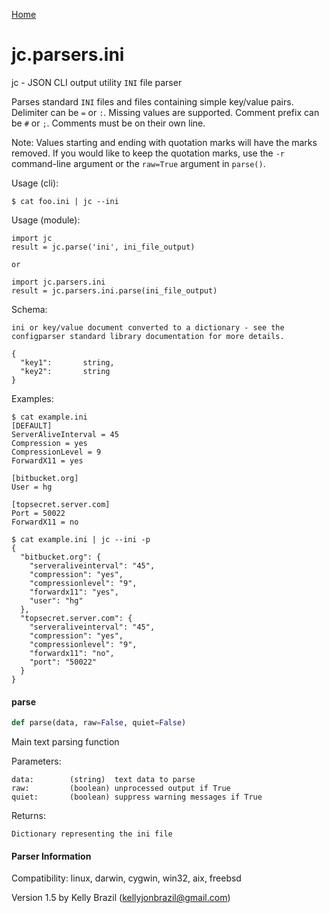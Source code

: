 [Home](https://kellyjonbrazil.github.io/jc/)
<a id="jc.parsers.ini"></a>

# jc.parsers.ini

jc - JSON CLI output utility `INI` file parser

Parses standard `INI` files and files containing simple key/value pairs.
Delimiter can be `=` or `:`. Missing values are supported. Comment prefix
can be `#` or `;`. Comments must be on their own line.

Note: Values starting and ending with quotation marks will have the marks
removed. If you would like to keep the quotation marks, use the `-r`
command-line argument or the `raw=True` argument in `parse()`.

Usage (cli):

    $ cat foo.ini | jc --ini

Usage (module):

    import jc
    result = jc.parse('ini', ini_file_output)

    or

    import jc.parsers.ini
    result = jc.parsers.ini.parse(ini_file_output)

Schema:

    ini or key/value document converted to a dictionary - see the
    configparser standard library documentation for more details.

    {
      "key1":       string,
      "key2":       string
    }

Examples:

    $ cat example.ini
    [DEFAULT]
    ServerAliveInterval = 45
    Compression = yes
    CompressionLevel = 9
    ForwardX11 = yes

    [bitbucket.org]
    User = hg

    [topsecret.server.com]
    Port = 50022
    ForwardX11 = no

    $ cat example.ini | jc --ini -p
    {
      "bitbucket.org": {
        "serveraliveinterval": "45",
        "compression": "yes",
        "compressionlevel": "9",
        "forwardx11": "yes",
        "user": "hg"
      },
      "topsecret.server.com": {
        "serveraliveinterval": "45",
        "compression": "yes",
        "compressionlevel": "9",
        "forwardx11": "no",
        "port": "50022"
      }
    }

<a id="jc.parsers.ini.parse"></a>

#### parse

```python
def parse(data, raw=False, quiet=False)
```

Main text parsing function

Parameters:

    data:        (string)  text data to parse
    raw:         (boolean) unprocessed output if True
    quiet:       (boolean) suppress warning messages if True

Returns:

    Dictionary representing the ini file

#### Parser Information
Compatibility:  linux, darwin, cygwin, win32, aix, freebsd

Version 1.5 by Kelly Brazil (kellyjonbrazil@gmail.com)
